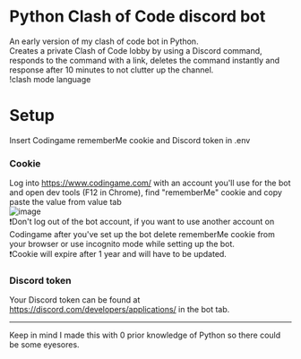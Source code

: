 # Python Clash of Code discord bot
An early version of my clash of code bot in Python.  
Creates a private Clash of Code lobby by using a Discord command, responds to the command with a link, deletes the command instantly and response after 10 minutes to not clutter up the channel.  
!clash mode language

# Setup
Insert Codingame rememberMe cookie and Discord token in .env

### Cookie
Log into https://www.codingame.com/ with an account you'll use for the bot and open dev tools (F12 in Chrome), find "rememberMe" cookie and copy paste the value from value tab  
![image](https://user-images.githubusercontent.com/106081841/192303232-49f774ba-dc12-486a-a643-ef05a516b9a7.png)  
:exclamation:Don't log out of the bot account, if you want to use another account on Codingame after you've set up the bot delete rememberMe cookie from your browser or use incognito mode while setting up the bot.  
:exclamation:Cookie will expire after 1 year and will have to be updated.

### Discord token  
Your Discord token can be found at https://discord.com/developers/applications/ in the bot tab.

---

Keep in mind I made this with 0 prior knowledge of Python so there could be some eyesores.
